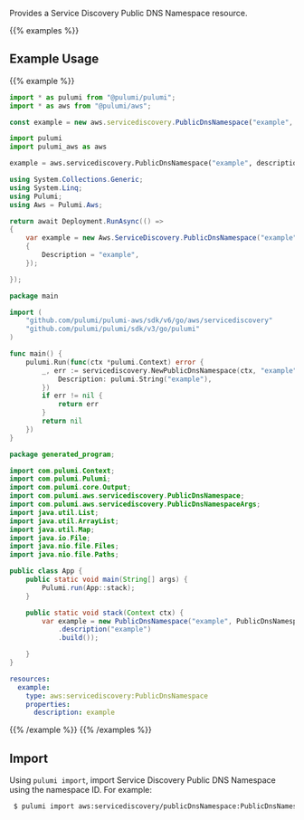 Provides a Service Discovery Public DNS Namespace resource.

{{% examples %}}
## Example Usage
{{% example %}}

```typescript
import * as pulumi from "@pulumi/pulumi";
import * as aws from "@pulumi/aws";

const example = new aws.servicediscovery.PublicDnsNamespace("example", {description: "example"});
```
```python
import pulumi
import pulumi_aws as aws

example = aws.servicediscovery.PublicDnsNamespace("example", description="example")
```
```csharp
using System.Collections.Generic;
using System.Linq;
using Pulumi;
using Aws = Pulumi.Aws;

return await Deployment.RunAsync(() => 
{
    var example = new Aws.ServiceDiscovery.PublicDnsNamespace("example", new()
    {
        Description = "example",
    });

});
```
```go
package main

import (
	"github.com/pulumi/pulumi-aws/sdk/v6/go/aws/servicediscovery"
	"github.com/pulumi/pulumi/sdk/v3/go/pulumi"
)

func main() {
	pulumi.Run(func(ctx *pulumi.Context) error {
		_, err := servicediscovery.NewPublicDnsNamespace(ctx, "example", &servicediscovery.PublicDnsNamespaceArgs{
			Description: pulumi.String("example"),
		})
		if err != nil {
			return err
		}
		return nil
	})
}
```
```java
package generated_program;

import com.pulumi.Context;
import com.pulumi.Pulumi;
import com.pulumi.core.Output;
import com.pulumi.aws.servicediscovery.PublicDnsNamespace;
import com.pulumi.aws.servicediscovery.PublicDnsNamespaceArgs;
import java.util.List;
import java.util.ArrayList;
import java.util.Map;
import java.io.File;
import java.nio.file.Files;
import java.nio.file.Paths;

public class App {
    public static void main(String[] args) {
        Pulumi.run(App::stack);
    }

    public static void stack(Context ctx) {
        var example = new PublicDnsNamespace("example", PublicDnsNamespaceArgs.builder()        
            .description("example")
            .build());

    }
}
```
```yaml
resources:
  example:
    type: aws:servicediscovery:PublicDnsNamespace
    properties:
      description: example
```
{{% /example %}}
{{% /examples %}}

## Import

Using `pulumi import`, import Service Discovery Public DNS Namespace using the namespace ID. For example:

```sh
 $ pulumi import aws:servicediscovery/publicDnsNamespace:PublicDnsNamespace example 0123456789
```
 